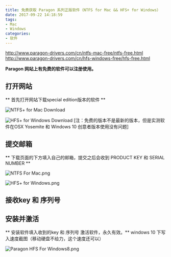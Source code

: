 ```yaml
---
title: 免费获取 Paragon 系列正版软件（NTFS for Mac && HFS+ for Windows）
date: 2017-09-22 14:18:59
tags:
- Mac
- Windows
categories: 
- 软件
---
```

http://www.paragon-drivers.com/cn/ntfs-mac-free/ntfs-free.html
http://www.paragon-drivers.com/cn/hfs-windows-free/hfs-free.html

**Paragon 网站上有免费的软件可以注册使用。**

## 打开网站
** 首先打开网站下载special edition版本的软件 **

![NTFS+ for Mac Download](https://upload-images.jianshu.io/upload_images/4221131-375ad36ed9fb9167.png?imageMogr2/auto-orient/strip%7CimageView2/2/w/1240)

![HFS+ for Windows Download](https://upload-images.jianshu.io/upload_images/4221131-26d4875f5e5ff912.png?imageMogr2/auto-orient/strip%7CimageView2/2/w/1240)
[注：免费的版本不是最新的版本，但是实测软件在OSX Yosemite 和 Windows 10 创意者版本使用没有问题] 

## 提交邮箱
** 下载页面的下方填入自己的邮箱，提交之后会收到 PRODUCT KEY 和 SERIAL NUMBER **

![NTFS For Mac.png](https://upload-images.jianshu.io/upload_images/4221131-f523d2874b5f4071.png?imageMogr2/auto-orient/strip%7CimageView2/2/w/1240)

![HFS+ for Windows.png](https://upload-images.jianshu.io/upload_images/4221131-5053b2342ae84f4d.png?imageMogr2/auto-orient/strip%7CimageView2/2/w/1240)

## 接收key 和 序列号

## 安装并激活 
** 安装软件填入收到的key 和 序列号 激活软件，永久有效。**
windows 10 下写入速度截图（移动硬盘不给力，这个速度还可以）

![Paragon HFS For Windows8.png](https://upload-images.jianshu.io/upload_images/4221131-a8a81f3f91eacb75.png?imageMogr2/auto-orient/strip%7CimageView2/2/w/1240)